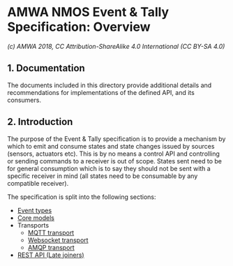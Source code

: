 # AMWA NMOS Event & Tally Specification: Overview

_(c) AMWA 2018, CC Attribution-ShareAlike 4.0 International (CC BY-SA 4.0)_

## 1. Documentation

The documents included in this directory provide additional details and recommendations for implementations of the defined API, and its consumers.

## 2. Introduction

The purpose of the Event & Tally specification is to provide a mechanism by which to emit and consume states and state changes issued by sources (sensors, actuators etc). This is by no means a control API and controlling or sending commands to a receiver is out of scope. States sent need to be for general consumption which is to say they should not be sent with a specific receiver in mind (all states need to be consumable by any compatible receiver).

The specification is split into the following sections:

* [Event types](2.0_Event_types.md)
* [Core models](3.0_Core_models.md)
* Transports
  * [MQTT transport](4.1_MQTT_transport.md)
  * [Websocket transport](4.2_Websocket_transport.md)
  * [AMQP transport](4.3_AMQP_transport.md)
* [REST API (Late joiners)](5.0_Rest_api_late_joiners.md)
